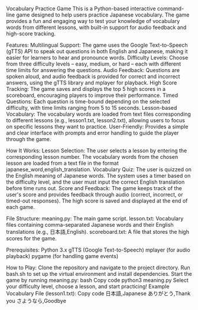 Vocabulary Practice Game
This is a Python-based interactive command-line game designed to help users practice Japanese vocabulary. The game provides a fun and engaging way to test your knowledge of vocabulary words from different lessons, with built-in support for audio feedback and high-score tracking.

Features:
Multilingual Support: The game uses the Google Text-to-Speech (gTTS) API to speak out questions in both English and Japanese, making it easier for learners to hear and pronounce words.
Difficulty Levels: Choose from three difficulty levels – easy, medium, or hard – each with different time limits for answering the questions.
Audio Feedback: Questions are spoken aloud, and audio feedback is provided for correct and incorrect answers, using the gTTS library and mplayer for playback.
High Score Tracking: The game saves and displays the top 5 high scores in a scoreboard, encouraging players to improve their performance.
Timed Questions: Each question is time-bound depending on the selected difficulty, with time limits ranging from 5 to 15 seconds.
Lesson-based Vocabulary: The vocabulary words are loaded from text files corresponding to different lessons (e.g., lesson1.txt, lesson2.txt), allowing users to focus on specific lessons they want to practice.
User-Friendly: Provides a simple and clear interface with prompts and error handling to guide the player through the game.


How It Works:
Lesson Selection: The user selects a lesson by entering the corresponding lesson number. The vocabulary words from the chosen lesson are loaded from a text file in the format japanese_word,english_translation.
Vocabulary Quiz: The user is quizzed on the English meaning of Japanese words. The system uses a timer based on the difficulty level, and the user must input the correct English translation before time runs out.
Score and Feedback: The game keeps track of the user's score and provides feedback through audio (correct, incorrect, or timed-out responses). The high score is saved and displayed at the end of each game.


File Structure:
meaning.py: The main game script.
lesson<number>.txt: Vocabulary files containing comma-separated Japanese words and their English translations (e.g., 日本語,English).
scoreboard.txt: A file that stores the high scores for the game.


Prerequisites:
Python 3.x
gTTS (Google Text-to-Speech)
mplayer (for audio playback)
pygame (for handling game events)



How to Play:
Clone the repository and navigate to the project directory.
Run bash.sh to set up the virtual environment and install dependencies.
Start the game by running meaning.py:
bash
Copy code
python3 meaning.py
Select your difficulty level, choose a lesson, and start practicing!
Example Vocabulary File (lesson1.txt):
Copy code
日本語,Japanese
ありがとう,Thank you
さようなら,Goodbye
